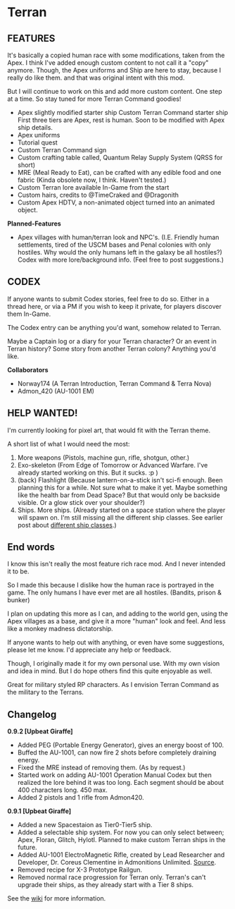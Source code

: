 # Terran

## FEATURES
It's basically a copied human race with some modifications, taken from the Apex.
I think I've added enough custom content to not call it a "copy" anymore. Though, the Apex uniforms and Ship are here to stay, because I really do like them. and that was original intent with this mod.

But I will continue to work on this and add more custom content. One step at a time.
So stay tuned for more Terran Command goodies!
* Apex slightly modified starter ship Custom Terran Command starter ship First three tiers are Apex, rest is human. Soon to be modified with Apex ship details.
* Apex uniforms
* Tutorial quest
* Custom Terran Command sign
* Custom crafting table called, Quantum Relay Supply System (QRSS for short)
* MRE (Meal Ready to Eat), can be crafted with any edible food and one fabric (Kinda obsolete now, I think. Haven't tested.)
* Custom Terran lore available In-Game from the start
* Custom hairs, credits to @TimeCraked and @Dragonith
* Custom Apex HDTV, a non-animated object turned into an animated object.

**Planned-Features**
* Apex villages with human/terran look and NPC's. (I.E. Friendly human settlements, tired of the USCM bases and Penal colonies with only hostiles. Why would the only humans left in the galaxy be all hostiles?)
Codex with more lore/background info. (Feel free to post suggestions.)

## CODEX
If anyone wants to submit Codex stories, feel free to do so. Either in a thread here, or via a PM if you wish to keep it private, for players discover them In-Game.

The Codex entry can be anything you'd want, somehow related to Terran.

Maybe a Captain log or a diary for your Terran character? Or an event in Terran history?
Some story from another Terran colony? Anything you'd like.

**Collaborators**
* Norway174 (A Terran Introduction, Terran Command & Terra Nova)
* Admon_420 (AU-1001 EM)

## HELP WANTED!
I'm currently looking for pixel art, that would fit with the Terran theme.

A short list of what I would need the most:

1. More weapons (Pistols, machine gun, rifle, shotgun, other.)
1. Exo-skeleton (From Edge of Tomorrow or Advanced Warfare. I've already started working on this. But it sucks. :p )
1. (back) Flashlight (Because lantern-on-a-stick isn't sci-fi enough. Been planning this for a while. Not sure what to make it yet. Maybe something like the health bar from Dead Space? But that would only be backside visible. Or a glow stick over your shoulder?)
1. Ships. More ships. (Already started on a space station where the player will spawn on. I'm still missing all the different ship classes. See earlier post about [different ship classes](http://community.playstarbound.com/index.php?threads/terran.86030/page-4#post-2410690).)


## End words
I know this isn't really the most feature rich race mod. And I never intended it to be.

So I made this because I dislike how the human race is portrayed in the game. The only humans I have ever met are all hostiles. (Bandits, prison & bunker)

I plan on updating this more as I can, and adding to the world gen, using the Apex villages as a base, and give it a more "human" look and feel. And less like a monkey madness dictatorship.

If anyone wants to help out with anything, or even have some suggestions, please let me know. I'd appreciate any help or feedback.

Though, I originally made it for my own personal use. With my own vision and idea in mind. But I do hope others find this quite enjoyable as well.

Great for military styled RP characters. As I envision Terran Command as the military to the Terrans.

## Changelog

**0.9.2 [Upbeat Giraffe]**

+ Added PEG (Portable Energy Generator), gives an energy boost of 100.
+ Buffed the AU-1001, can now fire 2 shots before completely draining energy.
+ Fixed the MRE instead of removing them. (As by request.)
+ Started work on adding AU-1001 Operation Manual Codex but then realized the lore behind it was too long. Each segment should be about 400 characters long. 450 max.
+ Added 2 pistols and 1 rifle from Admon420.

**0.9.1 [Upbeat Giraffe]**

+ Added a new Spacestaion as Tier0-Tier5 ship.
+ Added a selectable ship system. For now you can only select between; Apex, Floran, Glitch, Hylotl. Planned to make custom Terran ships in the future.
+ Added AU-1001 ElectroMagnetic Rifle, created by Lead Researcher and Developer, Dr. Coreus Clementine in Admonitions Unlimited. [Source](http://community.playstarbound.com/index.php?threads/terran.86030/page-4#post-2434271).
+ Removed recipe for X-3 Prototype Railgun.
+ Removed normal race progression for Terran only. Terran's can't upgrade their ships, as they already start with a Tier 8 ships.

See the [wiki](https://github.com/Norway174/Terran/wiki) for more information.

